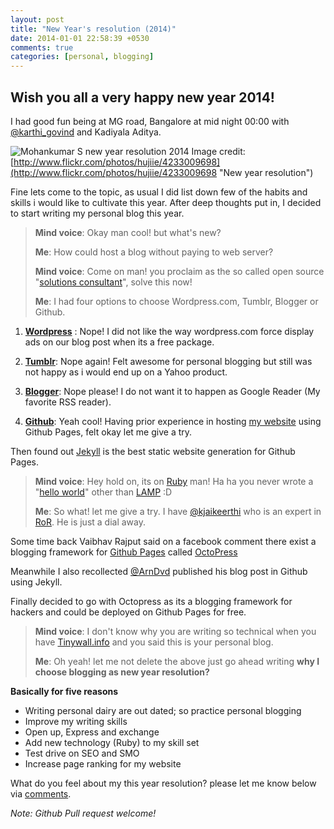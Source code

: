 ```yaml
---
layout: post
title: "New Year's resolution (2014)"
date: 2014-01-01 22:58:39 +0530
comments: true
categories: [personal, blogging]
---
```


## Wish you all a very happy new year 2014! ##

I had good fun being at MG road, Bangalore at mid night 00:00 with [@karthi_govind](http://twitter.com/karthi_govind "Karthik Govindasamy") and Kadiyala Aditya.

![Mohankumar S new year resolution 2014](http://farm5.staticflickr.com/4066/4233009698_e0331214e4_b.jpg)
Image credit: [http://www.flickr.com/photos/hujiie/4233009698](http://www.flickr.com/photos/hujiie/4233009698 "New year resolution")

Fine lets come to the topic, as usual I did list down few of the habits and skills i would like to cultivate this year. After deep thoughts put in, I decided to start writing my personal blog this year.

> 
> **Mind voice**: Okay man cool! but what's new?
>
> **Me**: How could host a blog without paying to web server?
> 
> **Mind voice**: Come on man! you proclaim as the so called open source "[solutions consultant](www.linkedin.com/in/smartmohi "Mohankumar S LinkedIn profile")", solve this now!
> 
> **Me**: I had four options to choose Wordpress.com, Tumblr, Blogger or Github.
> 
<!-- more -->
1. **[Wordpress](http://wordpress.com "Free blogging platform")** : Nope!
I did not like the way wordpress.com force display ads on our blog post when its a free package.

1. **[Tumblr](http://www.tumblr.com "Follow the blogs you've been hearing about.")**: Nope again!
Felt awesome for personal blogging but still was not happy as i would end up on a Yahoo product.

1. **[Blogger](http://www.blogger.com "Free weblog publishing tool from Google, for sharing text, photos and video")**: Nope please!
I do not want it to happen as Google Reader (My favorite RSS reader).

1. **[Github](http://github.com "Build software better, together.")**: Yeah cool! Having prior experience in hosting [my website](http://www.smartmohi.com "Mohankumar Swaminathan personal website") using Github Pages, felt okay let me give a try. 

Then found out [Jekyll](http://jekyllrb.com/ "Transform your plain text into static websites and blogs.") is the best static website generation for Github Pages. 

> **Mind voice**: Hey hold on, its on [Ruby](https://www.ruby-lang.org/en/ "Ruby Language") man! Ha ha you never wrote a "[hello world](http://en.wikipedia.org/wiki/Hello_world_program "Hello world program")" other than [LAMP](http://en.wikipedia.org/wiki/LAMP_software_bundle "Linux Apache MySQL PHP") :D
> 
> **Me**: So what! let me give a try. I have [@kjaikeerthi](https://twitter.com/kjaikeerthi "Jai Keerthi") who is an expert in [RoR](http://rubyonrails.org/ "Ruby on Rails"). He is just a dial away. 

Some time back Vaibhav Rajput said on a facebook comment there exist a blogging framework for [Github Pages](http://pages.github.com/ "Websites for you and your projects.") called [OctoPress](http://octopress.org/ "Octopress")

Meanwhile I also recollected [@ArnDvd](https://twitter.com/ArnDvd "Arun David") published his blog post in Github using Jekyll.

Finally decided to go with Octopress as its a blogging framework for hackers and could be deployed on Github Pages for free.

> **Mind voice**: I don't know why you are writing so technical when you have [Tinywall.info](http://www.tinywall.info "Tinywall Infomedia - Indian Technology Blog") and you said this is your personal blog.
> 
> **Me**: Oh yeah! let me not delete the above just go ahead writing **why I choose blogging as new year resolution?**

**Basically for five reasons**

- Writing personal dairy are out dated; so practice personal blogging
- Improve my writing skills
- Open up, Express and exchange
- Add new technology (Ruby) to my skill set
- Test drive on SEO and SMO
- Increase page ranking for my website

What do you feel about my this year resolution? please let me know below via [comments](#disqus_thread "Comments").
	
*Note: Github Pull request welcome!*